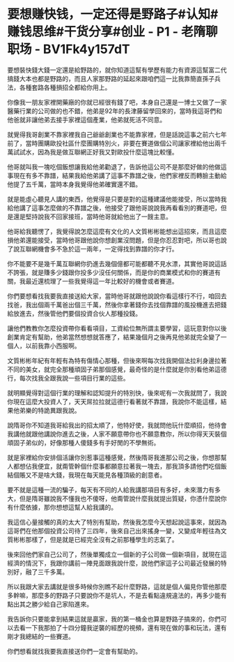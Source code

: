 # 要想赚快钱，一定还得是野路子#认知#赚钱思维#干货分享#创业 - P1 - 老隋聊职场 - BV1Fk4y157dT

要想裝快錢大錢一定還是給野路的，就你知道這幫有學歷有能力有資源這幫富二代搞錢大本也都是野路的，而且人家那野路的延起來跟咱們這一比我靠簡直孫子兵法，各種套路各種損招全都給你用上。

你像我一朋友家裡開藥廠的你就已經很有錢了吧，本身自己還是一博士又做了一家醫藥行業的公司做的也不錯，他弟是92年的長津藤留學回來的，當時我這哥們和他爸就非讓他弟去接手家裡這個產業，他弟就死活不同意。

就覺得我哥創業不靠家裡我自己爺爺創業也不能靠家裡，但是話說這事之前六七年前了，當時團購歐投社區什麼團購特別火，非要在賽道做個公司讓家裡給他出兩千萬試試水，因為我是做互聯網正好我又對歐投什麼這塊比較懂。

他哥就叫我一塊吃個飯想讓我給他弟勸退了，告訴他這公司不是那麼好做的他做這事現在有多不靠譜，結果我給他弟講了這事不靠譜之後，他們家裡反而轉臉主動給他提了五千萬，當時本身我覺得他弟確實還不錯。

就是能虛心聽見人講的東西，他覺得是只要是對的這種建議他能接受，所以當時我給他講了這事怎麼做的不靠譜之後，他接受了跟他哥說說我再看看別的賽道吧，但是還是堅持說我不回家接班，當時他哥就給他出了一餿主意。

他哥給我聽愣了，我覺得說怎麼這麼有文化的人文質彬彬能想出這招來，而且這麼損他弟還能接受，當時他哥跟他說你想創業沒問題，但是你忍忍對吧，所以哥也說了說互聯網機會多不急於這一兩年，一定得找到靠譜的你才行。

你不能要不是幾千萬互聯網你扔進去幾個億都可能都聽不見水漂，其實他哥說這話不誇張，就是賺多少錢跟你投多少沒任何關係，而是你的商業模式和你的賽道有關，我最近還梳理了一些我覺得這一年比較好的機會或者賽道。

你們要想看找我要我直接送給大家，當時他哥就跟他說說你看這樣行不行，咱回去找爸，我出個兩千萬爸出個三千萬，然後你拿著錢你去找個靠譜的風投機進去把錢給放進去，然後管他們要個投資合伙人那種投錢。

讓他們教教你怎麼投資帶你看看項目，工資給位無所謂主要學習，這玩意對你以後創業肯定有幫助，他弟當然想想就答應了，結果幾個月之後再見他弟就完全變了一個人，以前我靠小西服啊。

文質彬彬年紀有年輕有為特有傷情心那種，但後來啊每次找我開個法拉利身邊拉著不同的美女，就完全那種頑固子弟那個感覺，最奇怪的是什麼就是你別看他弟這德行，每次找我全跟我說一些項目行業的這些。

就明顯覺得對這個行業的理解和認知提升的特別快，後來呢有一次我就問了，我說你現在這麼大投資人了，天天屌拉拉就這德行看著就不靠譜，我說你不能這樣，結果他弟樂的特詭異跟我說。

說隋哥你不知道我哥給我出的招太順了，他特好使，我就問他玩什麼順招，他待會我講他就跟他講說你進去之後，人家不願意帶你也不願意教你，所以你得天天裝個頑固子弟似的，好像那種人傻錢多有手好閒的不學無術。

就是家裡給你安排個活讓你別惹事這種感覺，然後隋哥我進那公司之後，你想那幫人都想佔我便宜，就甭管幹個什麼事都願意拉著我一塊去，那我頂多請他們吃個飯結個賬又不是啥大錢，我現在每天能見各種頂級的創意者。

要不就是這種一流的騙子，每天有不同的人給我講那項目有多好，未來潛力有多大，但是隋哥雖說我不懂我也不傻呀，他甭管說什麼我就提出質疑，你憑什麼說你有什麼依據，那你想想這幫人給我講的。

我這信心量接觸的真的太大了特別有幫助，然後我怎麼今天想起說這事來，就因為這哥們在他那個投資公司待了三四年，後來自己出來搖身一變，又變成年輕往為文質彬彬那樣了，但是就是已經完全沒有之前那種學生的志氣了。

後來回他們家自己公司了，然後單獨成立一個新的子公司做一個新項目，就現在這經濟的情況下，我跟你講前一陣見面跟我說什麼，說他們家這子公司最近發展的特別好，融了三千多萬。

所以我跟大家去講就是很多時候你別瞧不起什麼野路，這就是個人偏見你管他那麼多幹嘛，那麼多的野路子只要說你不是坑人，不是去看點違規違法的，再多少能有點出其之勝少給自己家陷進來。

我告訴你只要能拿到結果這就是贏家，我的第一桶金也算是野路子搞來的，你們可以去看一下我那拍了十四分鐘我逆襲的經歷的視頻，還有現在做的事和玩法，還有剛才我總結的一些賽道。

你們想看就找我要我直接送你們一定會有幫助的。